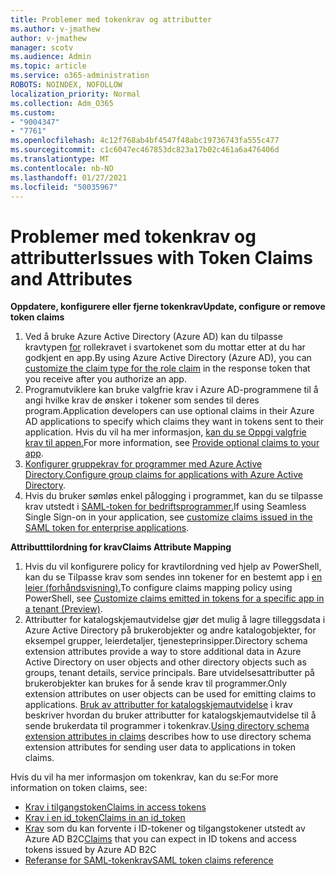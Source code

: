 ```yaml
---
title: Problemer med tokenkrav og attributter
ms.author: v-jmathew
author: v-jmathew
manager: scotv
ms.audience: Admin
ms.topic: article
ms.service: o365-administration
ROBOTS: NOINDEX, NOFOLLOW
localization_priority: Normal
ms.collection: Adm_O365
ms.custom:
- "9004347"
- "7761"
ms.openlocfilehash: 4c12f768ab4bf4547f48abc19736743fa555c477
ms.sourcegitcommit: c1c6047ec467853dc823a17b02c461a6a476406d
ms.translationtype: MT
ms.contentlocale: nb-NO
ms.lasthandoff: 01/27/2021
ms.locfileid: "50035967"
---
```

# <a name="issues-with-token-claims-and-attributes"></a><span data-ttu-id="b3024-102">Problemer med tokenkrav og attributter</span><span class="sxs-lookup"><span data-stu-id="b3024-102">Issues with Token Claims and Attributes</span></span>

<span data-ttu-id="b3024-103">**Oppdatere, konfigurere eller fjerne tokenkrav**</span><span class="sxs-lookup"><span data-stu-id="b3024-103">**Update, configure or remove token claims**</span></span>

1. <span data-ttu-id="b3024-104">Ved å bruke Azure Active Directory (Azure AD) kan du tilpasse kravtypen [for](https://docs.microsoft.com/azure/active-directory/develop/active-directory-enterprise-app-role-management) rollekravet i svartokenet som du mottar etter at du har godkjent en app.</span><span class="sxs-lookup"><span data-stu-id="b3024-104">By using Azure Active Directory (Azure AD), you can [customize the claim type for the role claim](https://docs.microsoft.com/azure/active-directory/develop/active-directory-enterprise-app-role-management) in the response token that you receive after you authorize an app.</span></span>
2. <span data-ttu-id="b3024-105">Programutviklere kan bruke valgfrie krav i Azure AD-programmene til å angi hvilke krav de ønsker i tokener som sendes til deres program.</span><span class="sxs-lookup"><span data-stu-id="b3024-105">Application developers can use optional claims in their Azure AD applications to specify which claims they want in tokens sent to their application.</span></span> <span data-ttu-id="b3024-106">Hvis du vil ha mer informasjon, [kan du se Oppgi valgfrie krav til appen.](https://docs.microsoft.com/azure/active-directory/develop/active-directory-optional-claims)</span><span class="sxs-lookup"><span data-stu-id="b3024-106">For more information, see [Provide optional claims to your app](https://docs.microsoft.com/azure/active-directory/develop/active-directory-optional-claims).</span></span>
3. <span data-ttu-id="b3024-107">[Konfigurer gruppekrav for programmer med Azure Active Directory.](https://docs.microsoft.com/azure/active-directory/hybrid/how-to-connect-fed-group-claims)</span><span class="sxs-lookup"><span data-stu-id="b3024-107">[Configure group claims for applications with Azure Active Directory](https://docs.microsoft.com/azure/active-directory/hybrid/how-to-connect-fed-group-claims).</span></span>
4. <span data-ttu-id="b3024-108">Hvis du bruker sømløs enkel pålogging i programmet, kan du se tilpasse krav utstedt i [SAML-token for bedriftsprogrammer.](https://docs.microsoft.com/azure/active-directory/develop/active-directory-saml-claims-customization)</span><span class="sxs-lookup"><span data-stu-id="b3024-108">If using Seamless Single Sign-on in your application, see [customize claims issued in the SAML token for enterprise applications](https://docs.microsoft.com/azure/active-directory/develop/active-directory-saml-claims-customization).</span></span>

<span data-ttu-id="b3024-109">**Attributttilordning for krav**</span><span class="sxs-lookup"><span data-stu-id="b3024-109">**Claims Attribute Mapping**</span></span>

1. <span data-ttu-id="b3024-110">Hvis du vil konfigurere policy for kravtilordning ved hjelp av PowerShell, kan du se Tilpasse krav som sendes inn tokener for en bestemt app i [en leier (forhåndsvisning).](https://docs.microsoft.com/azure/active-directory/develop/active-directory-claims-mapping)</span><span class="sxs-lookup"><span data-stu-id="b3024-110">To configure claims mapping policy using PowerShell, see [Customize claims emitted in tokens for a specific app in a tenant (Preview)](https://docs.microsoft.com/azure/active-directory/develop/active-directory-claims-mapping).</span></span>
2. <span data-ttu-id="b3024-111">Attributter for katalogskjemautvidelse gjør det mulig å lagre tilleggsdata i Azure Active Directory på brukerobjekter og andre katalogobjekter, for eksempel grupper, leierdetaljer, tjenesteprinsipper.</span><span class="sxs-lookup"><span data-stu-id="b3024-111">Directory schema extension attributes provide a way to store additional data in Azure Active Directory on user objects and other directory objects such as groups, tenant details, service principals.</span></span> <span data-ttu-id="b3024-112">Bare utvidelsesattributter på brukerobjekter kan brukes for å sende krav til programmer.</span><span class="sxs-lookup"><span data-stu-id="b3024-112">Only extension attributes on user objects can be used for emitting claims to applications.</span></span> <span data-ttu-id="b3024-113">[Bruk av attributter for katalogskjemautvidelse](https://docs.microsoft.com/azure/active-directory/develop/active-directory-schema-extensions) i krav beskriver hvordan du bruker attributter for katalogskjemautvidelse til å sende brukerdata til programmer i tokenkrav.</span><span class="sxs-lookup"><span data-stu-id="b3024-113">[Using directory schema extension attributes in claims](https://docs.microsoft.com/azure/active-directory/develop/active-directory-schema-extensions) describes how to use directory schema extension attributes for sending user data to applications in token claims.</span></span>

<span data-ttu-id="b3024-114">Hvis du vil ha mer informasjon om tokenkrav, kan du se:</span><span class="sxs-lookup"><span data-stu-id="b3024-114">For more information on token claims, see:</span></span>

- [<span data-ttu-id="b3024-115">Krav i tilgangstoken</span><span class="sxs-lookup"><span data-stu-id="b3024-115">Claims in access tokens</span></span>](https://docs.microsoft.com/azure/active-directory/develop/access-tokens#claims-in-access-tokens)
- [<span data-ttu-id="b3024-116">Krav i en id_token</span><span class="sxs-lookup"><span data-stu-id="b3024-116">Claims in an id_token</span></span>](https://docs.microsoft.com/azure/active-directory/develop/id-tokens#claims-in-an-id_token)
- <span data-ttu-id="b3024-117">[Krav](https://docs.microsoft.com/azure/active-directory-b2c/tokens-overview#claims) som du kan forvente i ID-tokener og tilgangstokener utstedt av Azure AD B2C</span><span class="sxs-lookup"><span data-stu-id="b3024-117">[Claims](https://docs.microsoft.com/azure/active-directory-b2c/tokens-overview#claims) that you can expect in ID tokens and access tokens issued by Azure AD B2C</span></span>
- [<span data-ttu-id="b3024-118">Referanse for SAML-tokenkrav</span><span class="sxs-lookup"><span data-stu-id="b3024-118">SAML token claims reference</span></span>](https://docs.microsoft.com/azure/active-directory/develop/reference-saml-tokens)
